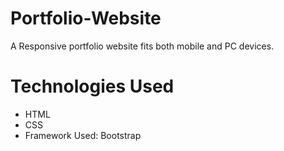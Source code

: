 # Portfolio-Website
A Responsive portfolio website fits both mobile and PC devices.

# Technologies Used

- HTML
- CSS
- Framework Used: Bootstrap
